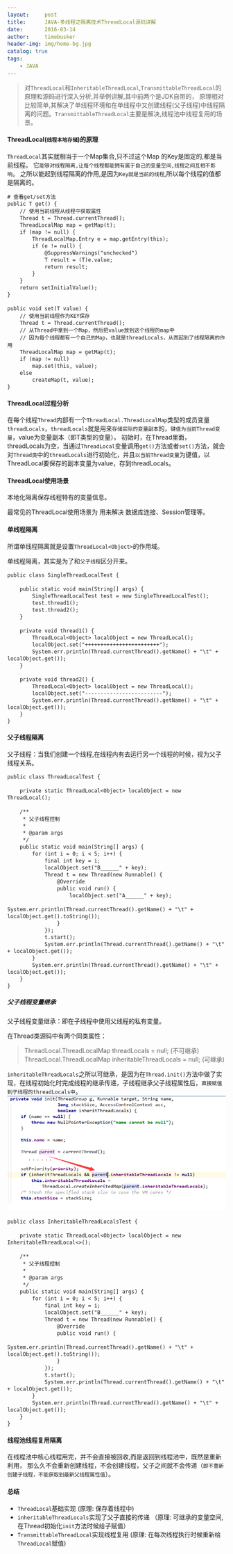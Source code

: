 ```yaml
---
layout:     post
title:      JAVA-多线程之隔离技术ThreadLocal源码详解
date:       2016-03-14
author:     timebusker
header-img: img/home-bg.jpg
catalog: true
tags:
    - JAVA
---
```


> 对`ThreadLocal`和`InheritableThreadLocal`,`TransmittableThreadLocal`的原理和源码进行深入分析,并举例讲解,其中前两个是JDK自带的，
原理相对比较简单,其解决了单线程环境和在单线程中又创建线程(父子线程)中线程隔离的问题。`TransmittableThreadLocal`主要是解决,线程池中线程复用的场景。

#### ThreadLocal(`线程本地存储`)的原理
`ThreadLocal`其实就相当于一个Map集合,只不过这个Map 的Key是固定的,都是当前线程。
它`能够对线程隔离,让每个线程都能拥有属于自己的变量空间,线程之间互相不影响`。
之所以能起到线程隔离的作用,是因为`Key就是当前的线程`,所以每个线程的值都是隔离的。 

```
# 查看get/set方法
public T get() {
    // 使用当前线程从线程中获取属性
    Thread t = Thread.currentThread();
    ThreadLocalMap map = getMap(t);
    if (map != null) {
        ThreadLocalMap.Entry e = map.getEntry(this);
        if (e != null) {
            @SuppressWarnings("unchecked")
            T result = (T)e.value;
            return result;
        }
    }
    return setInitialValue();
}

public void set(T value) {
    // 使用当前线程作为KEY保存
    Thread t = Thread.currentThread();
	// 从Thread中拿到一个Map，然后把value放到这个线程的map中
	// 因为每个线程都有一个自己的Map，也就是threadLocals，从而起到了线程隔离的作用
    ThreadLocalMap map = getMap(t);
    if (map != null)
        map.set(this, value);
    else
        createMap(t, value);
}
```

#### ThreadLocal过程分析
在每个线程`Thread`内部有一个`ThreadLocal.ThreadLocalMap`类型的成员变量`threadLocals`，`threadLocals`就是用来`存储实际的变量副本`的，`键值为当前Thread变量`，value为变量副本（即T类型的变量）。
初始时，在Thread里面，threadLocals为空，当通过`ThreadLocal`变量调用`get()`方法或者`set()`方法，就会对`Thread类`中的`threadLocals`进行初始化，并且`以当前Thread变量`为键值，以ThreadLocal要保存的副本变量为value，存到threadLocals。

#### ThreadLocal使用场景
本地化隔离保存线程特有的变量信息。 

最常见的ThreadLocal使用场景为 用来解决 数据库连接、Session管理等。

#### 单线程隔离
所谓单线程隔离就是设置`ThreadLocal<Object>`的作用域。

单线程隔离，其实是为了和`父子线程`区分开来。

```
public class SingleThreadLocalTest {

    public static void main(String[] args) {
        SingleThreadLocalTest test = new SingleThreadLocalTest();
        test.thread1();
        test.thread2();
    }

    private void thread1() {
        ThreadLocal<Object> localObject = new ThreadLocal();
        localObject.set("++++++++++++++++++++++++");
        System.err.println(Thread.currentThread().getName() + "\t" + localObject.get());
    }

    private void thread2() {
        ThreadLocal<Object> localObject = new ThreadLocal();
        localObject.set("-------------------------");
        System.err.println(Thread.currentThread().getName() + "\t" + localObject.get());
    }
}
```

#### 父子线程隔离
父子线程：当我们创建一个线程,在线程内有去运行另一个线程的时候，视为父子线程关系。

```
public class ThreadLocalTest {

    private static ThreadLocal<Object> localObject = new ThreadLocal();

    /**
     * 父子线程控制
     *
     * @param args
     */
    public static void main(String[] args) {
        for (int i = 0; i < 5; i++) {
            final int key = i;
            localObject.set("B______" + key);
            Thread t = new Thread(new Runnable() {
                @Override
                public void run() {
                    localObject.set("A______" + key);
                    System.err.println(Thread.currentThread().getName() + "\t" + localObject.get().toString());
                }
            });
            t.start();
            System.err.println(Thread.currentThread().getName() + "\t" + localObject.get());
        }
        System.err.println(Thread.currentThread().getName() + "\t" + localObject.get());
    }
}
```

##### 父子线程变量继承
父子线程变量继承：即在子线程中使用父线程的私有变量。

在Thread类源码中有两个同类属性：

> ThreadLocal.ThreadLocalMap threadLocals = null; (不可继承)
> ThreadLocal.ThreadLocalMap inheritableThreadLocals = null; (可继承)

`inheritableThreadLocals`之所以可继承，是因为在`Thread.init()`方法中做了实现，在线程初始化时完成线程的继承传递，子线程继承父子线程属性后，`直接赋值到子线程的threadLocals中`。
![image](img/older/java-coding/5/1.png) 

```
public class InheritableThreadLocalsTest {

    private static ThreadLocal<Object> localObject = new InheritableThreadLocal<>();

    /**
     * 父子线程控制
     *
     * @param args
     */
    public static void main(String[] args) {
        for (int i = 0; i < 5; i++) {
            final int key = i;
            localObject.set("B______" + key);
            Thread t = new Thread(new Runnable() {
                @Override
                public void run() {
                    System.err.println(Thread.currentThread().getName() + "\t" + localObject.get().toString());
                }
            });
            t.start();
            System.err.println(Thread.currentThread().getName() + "\t" + localObject.get());
        }
        System.err.println(Thread.currentThread().getName() + "\t" + localObject.get());
    }
}
```

#### 线程池线程复用隔离
在线程池中核心线程用完，并不会直接被回收,而是返回到线程池中，既然是重新利用，
那么久不会重新创建线程，不会创建线程，父子之间就不会传递（`即不重新创建子线程，不能获取到最新父线程属性值`）。


#### 总结
- `ThreadLocal`基础实现 (原理: 保存着线程中)
- `inheritableThreadLocals`实现了父子直接的传递 （原理: 可继承的变量空间,在Thread初始化`init`方法时候给子赋值）
- `TransmittableThreadLocal`实现线程复用 (原理: 在每次线程执行时候重新给`ThreadLocal`赋值)


